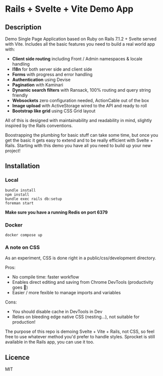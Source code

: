 # Rails + Svelte + Vite Demo App

## Description

Demo Single Page Application based on Ruby on Rails 7.1.2 + Svelte served with Vite.
Includes all the basic features you need to build a real world app with:

- **Client side routing** including Front / Admin namespaces & locale handling
- **I18n** for both server side and client side
- **Forms** with progress and error handling
- **Authentication** using Devise
- **Pagination** with Kaminari
- **Dynamic search filters** with Ransack, 100% routing and query string friendly
- **Websockets** zero configuration needed, ActionCable out of the box
- **Image upload** with ActiveStorage wired to the API and ready to roll
- **Bootstrap like grid** using CSS Grid layout

All of this is designed with maintainability and readability in mind, slightly inspired by the Rails conventions.

Boostrapping the plumbing for basic stuff can take some time, but once you get the basic it
gets easy to extend and to be really efficient with Svelte + Rails. Starting with this demo you have 
all you need to build up your new project!

## Installation

### Local
```
bundle install
npm install
bundle exec rails db:setup
foreman start
```

**Make sure you have a running Redis on port 6379**

### Docker
```
docker compose up
```

### A note on CSS
As an experiment, CSS is done right in a public/css/development directory.

Pros:
- No compile time: faster workflow
- Enables direct editing and saving from Chrome DevTools (productivity goes 🚀)
- Easier / more fexible to manage imports and variables 

Cons:
- You should disable cache in DevTools in Dev
- Relies on bleeding edge native CSS (nesting...), not suitable for production!

The purpose of this repo is demoing Svelte + Vite + Rails, not CSS, so feel free to use whatever method 
you'd prefer to handle styles. Sprocket is still available in the Rails app, you can use it too.

## Licence

MIT
